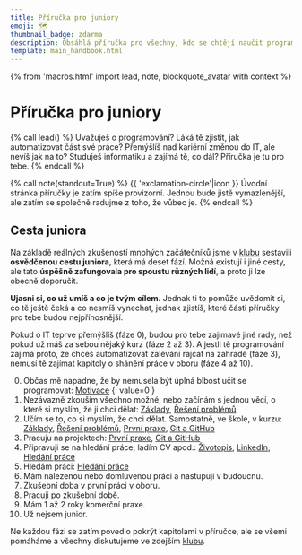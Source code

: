 ```yaml
---
title: Příručka pro juniory
emoji: 🗺️
thumbnail_badge: zdarma
description: Obsáhlá příručka pro všechny, kdo se chtějí naučit programovat a najít si práci v oboru.
template: main_handbook.html
---
```


{% from 'macros.html' import lead, note, blockquote_avatar with context %}

# Příručka pro juniory

{% call lead() %}
  Uvažuješ o programování? Láká tě zjistit, jak automatizovat část své práce? Přemýšlíš nad kariérní změnou do IT, ale nevíš jak na to? Studuješ informatiku a zajímá tě, co dál? Příručka je tu pro tebe.
{% endcall %}

{% call note(standout=True) %}
  {{ 'exclamation-circle'|icon }} Úvodní stránka příručky je zatím spíše provizorní. Jednou bude jistě vymazlenější, ale zatím se společně radujme z toho, že vůbec je.
{% endcall %}

## Cesta juniora

Na základě reálných zkušeností mnohých začátečníků jsme v [klubu](../club.md) sestavili **osvědčenou cestu juniora**, která má deset fází. Možná existují i jiné cesty, ale tato **úspěšně zafungovala pro spoustu různých lidí**, a proto ji lze obecně doporučit.

**Ujasni si, co už umíš a co je tvým cílem.** Jednak ti to pomůže uvědomit si, co tě ještě čeká a co nesmíš vynechat, jednak zjistíš, které části příručky pro tebe budou nejpřínosnější.

Pokud o IT teprve přemýšlíš (fáze 0), budou pro tebe zajímavé jiné rady, než pokud už máš za sebou nějaký kurz (fáze 2 až 3). A jestli tě programování zajímá proto, že chceš automatizovat zalévání rajčat na zahradě (fáze 3), nemusí tě zajímat kapitoly o shánění práce v oboru (fáze 4 až 10).

0. Občas mě napadne, že by nemusela být úplná blbost učit se programovat: [Motivace](motivation.md)
{: value=0 }
1. Nezávazně zkouším všechno možné, nebo začínám s jednou věcí, o které si myslím, že ji chci dělat: [Základy](motivation.md), [Řešení problémů](help.md)
2. Učím se to, co si myslím, že chci dělat. Samostatně, ve škole, v kurzu: [Základy](motivation.md), [Řešení problémů](help.md), [První praxe](practice.md), [Git a GitHub](git.md)
3. Pracuju na projektech: [První praxe](practice.md), [Git a GitHub](git.md)
4. Připravuji se na hledání práce, ladím CV apod.: [Životopis](cv.md), [LinkedIn](linkedin.md), [Hledání práce](candidate.md)
5. Hledám práci: [Hledání práce](candidate.md)
6. Mám nalezenou nebo domluvenou práci a nastupuji v budoucnu.
7. Zkušební doba v první práci v oboru.
8. Pracuji po zkušební době.
9. Mám 1 až 2 roky komerční praxe.
10. Už nejsem junior.

Ne každou fázi se zatím povedlo pokrýt kapitolami v příručce, ale se všemi pomáháme a všechny diskutujeme ve zdejším [klubu](../club.md).


<!-- {#

fáze https://discord.com/channels/769966886598737931/788826407412170752/904981964208087070

nela https://github.com/NelliaS/development-timeline

https://www.freecodecamp.org/news/what-is-web-development-how-to-become-a-web-developer-career-path/

https://twitter.com/jzunigacoayla/status/1380694681911226373

https://blog.lewagon.com/skills/programming-language-to-learn/

https://roadmap.sh/

https://codeburst.io/the-2018-web-developer-roadmap-826b1b806e8d

https://twitter.com/ladybugpodcast/status/1247051343212281856

Front-end Developer Handbook 2019
https://frontendmasters.com/guides/front-end-handbook/2019/

How to Learn to Code & Get a Developer Job [Full Book]
https://www.freecodecamp.org/news/learn-to-code-book/#500-word-executive-summary

https://learntocodewith.me/

https://www.pythondiscord.com/resources/

--- https://discord.com/channels/769966886598737931/788826407412170752/904981964208087070
**Fáze juniora.**

Skoro u každýho kroku je možno se zaseknout a nepřejít dál.
Každej krok má svoje úskalí.

0️⃣ **občas mě něco jako učit se programovat napadne** 
úskalí: nezačnu nebo začnu, ale první zkušenost je špatná

1️⃣ **nezávazně zkouším všechno možné nebo začínám s jednou věcí, o které si myslím, že ji chci dělat** 
úskalí: nemůžu se rozhodnout mezi technologiemi či oblastmi

2️⃣ **učím se samostatně / v kurzu to, co si myslím, že chci dělat** 
úskalí: sám nevím kam až / kurz zas nemusí být dostatečný nebo kvalitní / nedaří se mi najít si dost času se tomu věnovat

3️⃣ **pracuju na projektech**
úskalí: nevím jak začít / nevím jaký projekt / nedám projekt (ani průběžně) ke zhodnocení / špatně odhadnutý rozsah projektu

4️⃣ **připravuju se na hledání práce (CV apod.)** 
úskalí: neodvažuju se do téhle fáze přejít, nevím co se v IT očekává nebo dokonce nemám moc zkušeností s prací celkově / neumím sám sebe „prodávat“, mám problém napsat pozitiva do CV

5️⃣ **hledám práci**
úskalí: nemám dostatečnou výdrž / nemám dostatečnou finanční rezervu / odradí mě první neúspěchy / vezmu cokoli i když je to něco jiného, než jsem chtěl dělat (někdy ok, někdy problém)

6️⃣ **mám nalezenou/domluvenou práci a nastupuju v budoucnu** 
úskalí: nezačnu se vůbec sám učit technologii, kterou ve firmě používají  nebo to s tím naopak místo odpočinku přeženu

7️⃣ **zkušební doba v první práci** 
úskalí: málo se ptám seniora a tím se málo učím / není k dispozici senior / zůstanu ve firmě i když je to tam zjevně špatný

8️⃣ **pracuju (po zkušební době)** 
úskalí: přestanu se rozvíjet a učit, nedostávám pokročilejší úkoly

9️⃣ **mám 1-2 roky praxe**
úskalí: to co v 8️⃣ + neřeknu si o větší peníze, přestože mám na trhu o dost vyšší cenu než na začátku

🔟 už nejsem „junior“
---


--- https://discord.com/channels/769966886598737931/788832177135026197/894840146845925427
https://www.codecademy.com/resources/docs

Blog post k tomu https://www.codecademy.com/resources/blog/introducing-docs/

Samozřejmě jsou jiné existující zdroje, ale tady je to hodně stručně, takže to začátečníci asi ocení.
---


#} -->

